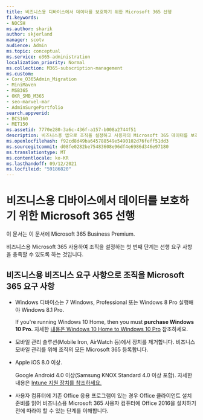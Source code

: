```yaml
---
title: 비즈니스용 디바이스에서 데이터를 보호하기 위한 Microsoft 365 선행
f1.keywords:
- NOCSH
ms.author: sharik
author: skjerland
manager: scotv
audience: Admin
ms.topic: conceptual
ms.service: o365-administration
localization_priority: Normal
ms.collection: M365-subscription-management
ms.custom:
- Core_O365Admin_Migration
- MiniMaven
- MSB365
- OKR_SMB_M365
- seo-marvel-mar
- AdminSurgePortfolio
search.appverid:
- BCS160
- MET150
ms.assetid: 7770e280-3a6c-436f-a157-b008a2744f51
description: 비즈니스용 앱으로 조직을 설정하고 사용자의 Microsoft 365 데이터를 보호하기 위한 요구 사항에 대해 자세히 알아보습니다.
ms.openlocfilehash: f92cd8d49ba645788549e5490102d76feff51dd3
ms.sourcegitcommit: d08fe0282be75483608e96df4e6986d346e97180
ms.translationtype: MT
ms.contentlocale: ko-KR
ms.lasthandoff: 09/12/2021
ms.locfileid: "59186820"
---
```

# <a name="prerequisites-for-protecting-data-on-devices-with-microsoft-365-for-business"></a>비즈니스용 디바이스에서 데이터를 보호하기 위한 Microsoft 365 선행

이 문서는 이 문서에 Microsoft 365 Business Premium.

비즈니스용 Microsoft 365 사용하여 조직을 설정하는 첫 번째 단계는 선행 요구 사항을 충족할 수 있도록 하는 것입니다.
  
## <a name="requirements-for-setting-up-your-organization-with-microsoft-365-for-business"></a>비즈니스용 비즈니스 요구 사항으로 조직을 Microsoft 365 요구 사항

- Windows 디바이스는 7 Windows, Professional 또는 Windows 8 Pro 실행해야 Windows 8.1 Pro.
    
    If you're running Windows 10 Home, then you must **purchase Windows 10 Pro.** 자세한 [내용은 Windows 10 Home to Windows 10 Pro](../../business-video/upgrade.md) 참조하세요. 
    
- 모바일 관리 솔루션(Mobile Iron, AirWatch 등)에서 장치를 제거합니다. 비즈니스 모바일 관리를 위해 조직의 모든 Microsoft 365 등록합니다.
    
- Apple iOS 8.0 이상.
    
    Google Android 4.0 이상(Samsung KNOX Standard 4.0 이상 포함). 자세한 내용은 [Intune 지원 장치를 참조하세요.](/mem/intune/fundamentals/supported-devices-browsers)
    
- 사용자 컴퓨터에 기존 Office 응용 프로그램이 있는 [](../misc/prepare-for-office-client-deployment.md) 경우 Office 클라이언트 설치 준비를 읽어 비즈니스용 Microsoft 365 사용자 컴퓨터에 Office 2016을 설치하기 전에 따라야 할 수 있는 단계를 이해합니다.